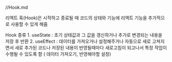 //Hook.md

리액트 훅(Hook)은 시작하고 종료될 때 코드의 상태와 기능에 리액트 기능을 추가적으로 사용할 수 있게 해줌

Hook 종류
    1. useState  : 초기 상태값과 그 값을 갱신하거나 추가로 변경되는 내용을 저장 후 반환 
    2. useEffect : 데이터를 가져오거나 설정해주거나 자동으로 새로 고쳐지면서 새로 추가된 코드나 저장된 내용이 반영될때마다 새로고침이 되고나서
                    특정 작업이 수행될 수 있도록 함 ( 데이터 가져오기, 반영해야할 설정)